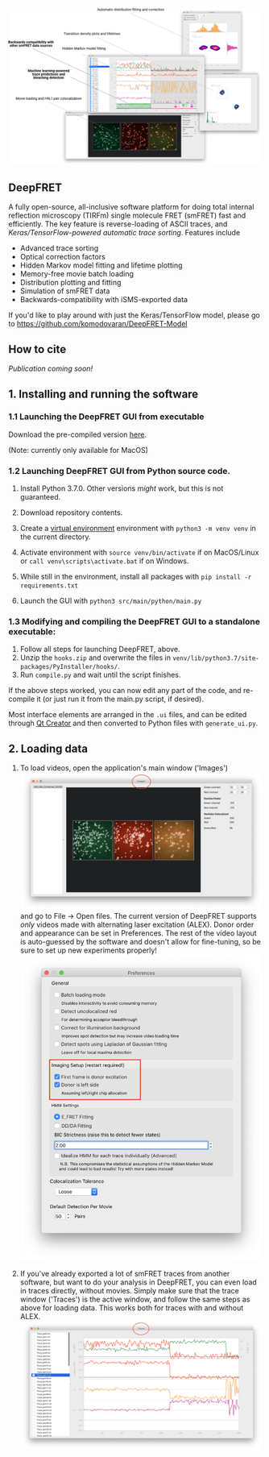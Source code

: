 ![screenshot](screenshots/screenshot.png)

## DeepFRET
A fully open-source, all-inclusive software platform for doing total internal reflection microscopy (TIRFm) single
molecule FRET (smFRET) fast and efficiently. The key feature is reverse-loading of ASCII traces, and
*Keras/TensorFlow-powered automatic trace sorting*. Features include

- Advanced trace sorting
- Optical correction factors
- Hidden Markov model fitting and lifetime plotting
- Memory-free movie batch loading
- Distribution plotting and fitting
- Simulation of smFRET data
- Backwards-compatibility with iSMS-exported data

If you'd like to play around with just the Keras/TensorFlow model, please go to
https://github.com/komodovaran/DeepFRET-Model

## How to cite
*Publication coming soon!*

## 1. Installing and running the software
### 1.1 Launching the DeepFRET GUI from executable
Download the pre-compiled version
[here](https://drive.google.com/open?id=1jwTls9Yf2hwd1JHfd31-d6NvUVzrOXtJ).

(Note: currently only available for MacOS)

### 1.2 Launching DeepFRET GUI from Python source code.
1. Install Python 3.7.0. Other versions *might* work, but this is not
guaranteed.

2. Download repository contents.

3. Create a [virtual environment](https://packaging.python.org/guides/installing-using-pip-and-virtual-environments/)
environment with `python3 -m venv venv` in the current directory.

4. Activate environment with `source venv/bin/activate` if on MacOS/Linux or
`call venv\scripts\activate.bat` if on Windows.

5. While still in the environment, install all packages with
`pip install -r requirements.txt`

6. Launch the GUI with `python3 src/main/python/main.py`

### 1.3 Modifying and compiling the DeepFRET GUI to a standalone executable:
1. Follow all steps for launching DeepFRET, above.
2. Unzip the `hooks.zip` and overwrite the files in `venv/lib/python3.7/site-packages/PyInstaller/hooks/`.
3. Run `compile.py` and wait until the script finishes.

If the above steps worked, you can now edit any part of the code, and re-compile it
(or just run it from the main.py script, if desired).

Most interface elements are arranged in the `.ui` files, and can be edited through
[Qt Creator](https://www.qt.io/offline-installers) and then converted to Python files with `generate_ui.py`.


## 2. Loading data
1. To load videos, open the application's main window ('Images')
![Images](screenshots/window_images.png)
and go to File &rightarrow; Open files. The current
version of DeepFRET supports *only* videos made with alternating laser excitation (ALEX). Donor order and appearance
can be set in Preferences. The rest of the video layout is auto-guessed by the software and doesn't allow for
fine-tuning, so be sure to set up new experiments properly!
 ![Donor Acceptor Preferencs](screenshots/donor_acceptor_prefs.png)
 
 2. If you've already exported a lot of smFRET traces from another software, but want to do your analysis in DeepFRET,
 you can even load in traces directly, without movies. Simply make sure that the trace window ('Traces') is the active
 window, and follow the same steps as above for loading data. This works both for traces with and without ALEX.
 ![Traces](screenshots/window_traces.png)
